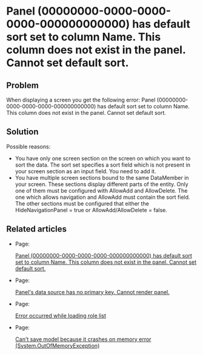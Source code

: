 # Panel (00000000-0000-0000-0000-000000000000) has default sort set to column Name. This column does not exist in the panel. Cannot set default sort.

## Problem

When displaying a screen you get the following error: Panel (00000000-0000-0000-0000-000000000000) has default sort set to column Name. This column does not exist in the panel. Cannot set default sort.

## Solution

Possible reasons:

-   You have only one screen section on the screen on which you want to sort the data. The sort set specifies a sort field which is not present in your screen section as an input field. You need to add it.
-   You have multiple screen sections bound to the same DataMember in your screen. These sections display different parts of the entity. Only one of them must be configured with AllowAdd and AllowDelete. The one which allows navigation and AllowAdd must contain the sort field. The other sections must be configured that either the HideNavigationPanel = true or AllowAdd/AllowDelete = false.

## Related articles

-   Page:

    [Panel (00000000-0000-0000-0000-000000000000) has default sort set to column Name. This column does not exist in the panel. Cannot set default sort.](/t/Panel-00000000-0000-0000-0000-000000000000-has-default-sort-set-to-column-Name-This-column-does-not-exist-in-the-panel-Cannot-set-default-sort)

-   Page:

    [Panel's data source has no primary key. Cannot render panel.](/t/Panel-s-data-source-has-no-primary-key-Cannot-render-panel)

-   Page:

    [Error occurred while loading role list](/t/Error-occurred-while-loading-role-list)

-   Page:

    [Can't save model because it crashes on memory error (System.OutOfMemoryException)](/t/Can-t-save-model-because-it-crashes-on-memory-error-System-OutOfMemoryException)
